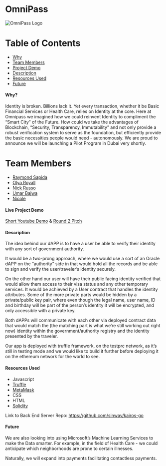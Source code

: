 # OmniPass
![OmniPass Logo](/img/kairos.png "Logo Kairos")

# Table of Contents
* [Why](#why)
* [Team Members](#team-members)
* [Project Demo](#project-demo)
* [Description](#description)
* [Resources Used](#resources)
* [Future](#future) 

#### <a name="why"></a>Why?

Identity is broken. Billions lack it. Yet every transaction, whether it be Basic Financial Services or Health Care, relies on Identity at the core. Here at Omnipass we imagined how we could reinvent Identity to compliment the “Smart City” of the Future. How could we take the advantages of Blockchain, “Security, Transparency, Immutability” and not only provide a robust verification system to serve as the foundation, but efficiently provide the basic necessities people would need - autonomously. We are proud to announce we will be launching a Pilot Program in Dubai very shortly.

# <a name="team-members"></a>Team Members
* [Raymond Sapida](https://github.com/raysapida)
* [Olya Royall](https://github.com/venture-vin)
* [Nick Russo](https://github.com/sinwav)
* [Umar Bajwa](https://github.com/UmarFBajwa)
* [Nicole ](https://github.com/UmarFBajwa)

#### <a name="project-demo"></a> Live Project Demo

[Short Youtube Demo](https://www.youtube.com/watch?v=KEHgwaxvJ68&feature=youtu.be)
&
[Round 2 Pitch](https://www.youtube.com/watch?v=GldEsuR3LEU&feature=youtu.be)

#### <a name="description"></a> Description
The idea behind our dAPP is to have a user be able to verify their identity with any sort of government authority.

It would be a two-prong approach, where we would use a sort of an Oracle dAPP on the “authority” side in that would hold all the records and be able to sign and verify the user/traveler’s identity securely.

On the other hand our user will have their public facing identity verified that would allow them access to their visa status and any other temporary services. It would be achieved by a User contract that handles the identity attributes. Some of the more private parts would be hidden by a private/public key pair, where even though the legal name, user name, ID and birthday will be part of the person’s identity it will be encrypted, and only accessible with a private key.

Both dAPPs will communicate with each other via deployed contract data that would match the (the matching part is what we’re still working out right now) identity within the government/authority registry and the identity presented by the traveler.

Our app is deployed with truffle framework, on the testprc network, as it’s still in testing mode and we would like to build it further before deploying it on the ethereum network for the world to see.


#### <a name="resources"></a> Resources Used
- Javascript
- [Truffle](https://github.com/ConsenSys/truffle)
- [MetaMask](https://metamask.io/)
- CSS
- HTML
- [Solidity](https://github.com/ethereum/wiki/wiki/The-Solidity-Programming-Language)

Link to Back End Server Repo: https://github.com/sinwav/kairos-go

#### <a name="future"></a> Future

We are also looking into using Microsoft’s Machine Learning Services to make the Data smarter. For example, in the field of Health Care - we could anticipate which neighborhoods are prone to certain illnesses.

Naturally, we will expand into payments facilitating contactless payments.
